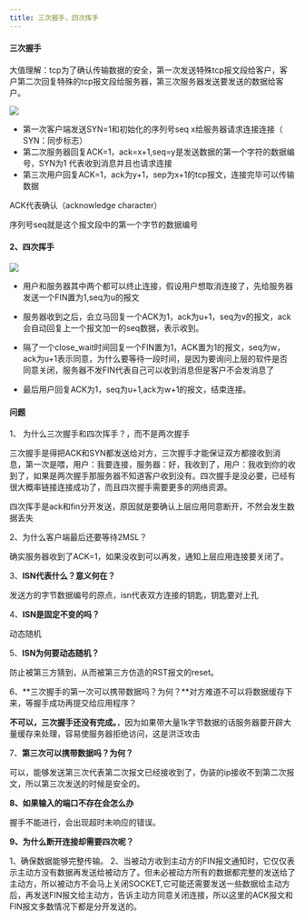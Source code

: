 ```yaml
---
title: 三次握手，四次挥手
---
```


#### 三次握手

大值理解：tcp为了确认传输数据的安全，第一次发送特殊tcp报文段给客户，客户第二次回复特殊的tcp报文段给服务器，第三次服务器发送要发送的数据给客户。

![](https://img2018.cnblogs.com/blog/1344250/201904/1344250-20190402114137828-2119548758.png)

- 第一次客户端发送SYN=1和初始化的序列号seq x给服务器请求连接连接（ SYN：同步标志）
- 第二次服务器回复ACK=1，ack=x+1,seq=y是发送数据的第一个字符的数据编号，SYN为1 代表收到消息并且也请求连接
- 第三次用户回复ACK=1，ack为y+1，sep为x+1的tcp报文，连接完毕可以传输数据

ACK代表确认（acknowledge character）

序列号seq就是这个报文段中的第一个字节的数据编号

#### 2、四次挥手

![](https://img2018.cnblogs.com/blog/1344250/201904/1344250-20190402114059390-716421818.png)

- 用户和服务器其中两个都可以终止连接，假设用户想取消连接了，先给服务器发送一个FIN置为1,seq为u的报文

- 服务器收到之后，会立马回复一个ACK为1，ack为u+1，seq为v的报文，ack会自动回复上一个报文加一的seq数据，表示收到。

- 隔了一个close_wait时间回复一个FIN置为1，ACK置为1的报文，seq为w，ack为u+1表示同意，为什么要等待一段时间，是因为要询问上层的软件是否同意关闭，服务器不发FIN代表自己可以收到消息但是客户不会发消息了

- 最后用户回复ACK为1，seq为u+1,ack为w+1的报文，结束连接。

  

#### 问题

1、 为什么三次握手和四次挥手？，而不是两次握手

三次握手是得把ACK和SYN都发送给对方，三次握手才能保证双方都接收到消息，第一次是喂，用户：我要连接，服务器：好，我收到了，用户：我收到你的收到了，如果是两次握手那服务器不知道客户收到没有。四次握手是没必要，已经有很大概率链接连接成功了，而且四次握手需要更多的网络资源。

四次挥手是ack和fin分开发送，原因就是要确认上层应用同意断开，不然会发生数据丢失

2、为什么客户端最后还要等待2MSL？

确实服务器收到了ACK=1，如果没收到可以再发，通知上层应用连接要关闭了。

3、**ISN代表什么？意义何在？**

发送方的字节数据编号的原点，isn代表双方连接的钥匙，钥匙要对上孔

4、**ISN是固定不变的吗？**

动态随机

5、**ISN为何要动态随机？**

防止被第三方猜到，从而被第三方仿造的RST报文的reset。

6、**三次握手的第一次可以携带数据吗？为何？**对方难道不可以将数据缓存下来，等握手成功再提交给应用程序？

**不可以，三次握手还没有完成。**，因为如果带大量1k字节数据的话服务器要开辟大量缓存来处理，容易使服务器拒绝访问，这是洪泛攻击

7、**第三次可以携带数据吗？为何？**

可以，能够发送第三次代表第二次报文已经接收到了，伪装的ip接收不到第二次报文，所以第三次发送的时候是安全的。

**8、如果输入的端口不存在会怎么办**

握手不能进行，会出现超时未响应的错误。

**9、为什么断开连接却需要四次呢？**

1、确保数据能够完整传输。
2、当被动方收到主动方的FIN报文通知时，它仅仅表示主动方没有数据再发送给被动方了。但未必被动方所有的数据都完整的发送给了主动方，所以被动方不会马上关闭SOCKET,它可能还需要发送一些数据给主动方后，再发送FIN报文给主动方，告诉主动方同意关闭连接，所以这里的ACK报文和FIN报文多数情况下都是分开发送的。